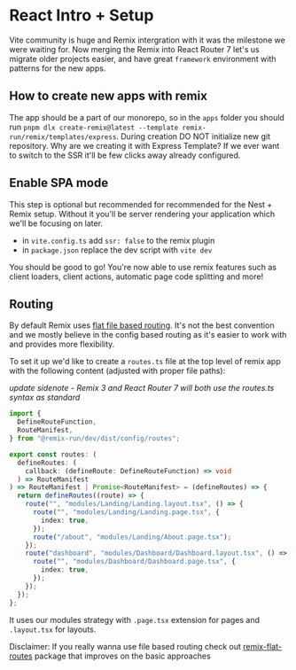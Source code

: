 # React Intro + Setup

Vite community is huge and Remix intergration with it was the milestone we were waiting for. Now merging the Remix into React Router 7 let's us migrate older projects easier, and have great `framework` environment with patterns for the new apps.

## How to create new apps with remix

The app should be a part of our monorepo, so in the `apps` folder you should run `pnpm dlx create-remix@latest --template remix-run/remix/templates/express`. During creation DO NOT initialize new git repository.
Why are we creating it with Express Template? If we ever want to switch to the SSR it'll be few clicks away already configured.

## Enable SPA mode

This step is optional but recommended for recommended for the Nest + Remix setup. Without it you'll be server rendering your application which we'll be focusing on later.

- in `vite.config.ts` add `ssr: false` to the remix plugin
- in `package.json` replace the dev script with `vite dev`

You should be good to go! You're now able to use remix features such as client loaders, client actions, automatic page code splitting and more!

## Routing

By default Remix uses [flat file based routing](https://remix.run/docs/en/main/discussion/routes#route-configuration). It's not the best convention and we mostly believe in the config based routing as it's easier to work with and provides more flexibility.

To set it up we'd like to create a `routes.ts` file at the top level of remix app with the following content (adjusted with proper file paths):

<i>update sidenote - Remix 3 and React Router 7 will both use the routes.ts syntax as standard</i>

```typescript
import {
  DefineRouteFunction,
  RouteManifest,
} from "@remix-run/dev/dist/config/routes";

export const routes: (
  defineRoutes: (
    callback: (defineRoute: DefineRouteFunction) => void
  ) => RouteManifest
) => RouteManifest | Promise<RouteManifest> = (defineRoutes) => {
  return defineRoutes((route) => {
    route("", "modules/Landing/Landing.layout.tsx", () => {
      route("", "modules/Landing/Landing.page.tsx", {
        index: true,
      });
      route("/about", "modules/Landing/About.page.tsx");
    });
    route("dashboard", "modules/Dashboard/Dashboard.layout.tsx", () => {
      route("", "modules/Dashboard/Dashboard.page.tsx", {
        index: true,
      });
    });
  });
};
```

It uses our modules strategy with `.page.tsx` extension for pages and `.layout.tsx` for layouts.

Disclaimer: If you really wanna use file based routing check out [remix-flat-routes](https://github.com/kiliman/remix-flat-routes) package that improves on the basic approaches
